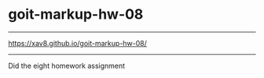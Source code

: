 ﻿# goit-markup-hw-08

---

https://xav8.github.io/goit-markup-hw-08/

---
Did the eight homework assignment
